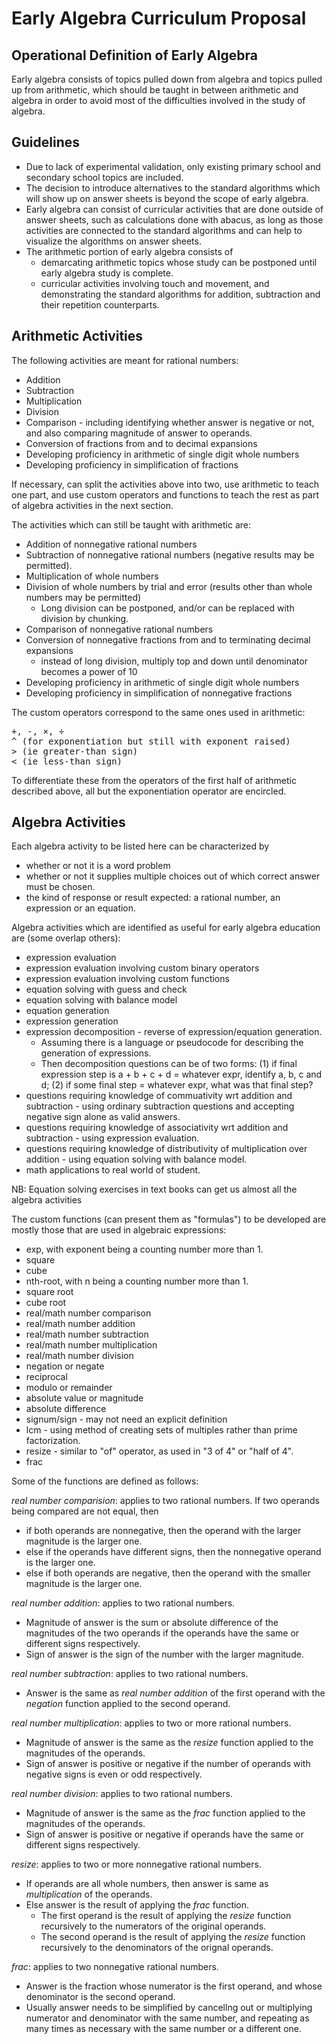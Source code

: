 # Early Algebra Curriculum Proposal

## Operational Definition of Early Algebra

Early algebra consists of topics pulled down from algebra and topics pulled up from arithmetic, which should be taught in between arithmetic and algebra in order to avoid most of the difficulties involved in the study of algebra.

## Guidelines

  - Due to lack of experimental validation, only existing primary school and secondary school topics are included.
  - The decision to introduce alternatives to the standard algorithms which will show up on answer sheets is beyond the scope of early algebra.
  - Early algebra can consist of curricular activities that are done outside of answer sheets, such as calculations done with abacus, as long as those activities are connected to the standard algorithms and can help to visualize the algorithms on answer sheets.
  - The arithmetic portion of early algebra consists of
     - demarcating arithmetic topics whose study can be postponed until early algebra study is complete.
     - curricular activities involving touch and movement, and demonstrating the standard algorithms for addition, subtraction and their repetition counterparts.

## Arithmetic Activities

The following activities are meant for rational numbers:
  - Addition
  - Subtraction
  - Multiplication
  - Division
  - Comparison - including identifying whether answer is negative or not, and also comparing magnitude of answer to operands.
  - Conversion of fractions from and to decimal expansions
  - Developing proficiency in arithmetic of single digit whole numbers
  - Developing proficiency in simplification of fractions

If necessary, can split the activities above into two, use arithmetic to teach one part, and use custom operators and functions to teach the rest as part of algebra activities in the next section.

The activities which can still be taught with arithmetic are:
  - Addition of nonnegative rational numbers
  - Subtraction of nonnegative rational numbers (negative results may be permitted).
  - Multiplication of whole numbers
  - Division of whole numbers by trial and error (results other than whole numbers may be permitted)
     - Long division can be postponed, and/or can be replaced with division by chunking.
  - Comparison of nonnegative rational numbers
  - Conversion of nonnegative fractions from and to terminating decimal expansions
     - instead of long division, multiply top and down until denominator becomes a power of 10
  - Developing proficiency in arithmetic of single digit whole numbers
  - Developing proficiency in simplification of nonnegative fractions

The custom operators correspond to the same ones used in arithmetic:
<pre>
+, -, &#x00D7;, &#x00F7;
^ (for exponentiation but still with exponent raised)
> (ie greater-than sign)
< (ie less-than sign) 
</pre>
To differentiate these from the operators of the first half of arithmetic described above, all but the exponentiation operator are encircled.

## Algebra Activities

Each algebra activity to be listed here can be characterized by
  - whether or not it is a word problem
  - whether or not it supplies multiple choices out of which correct answer must be chosen.
  - the kind of response or result expected: a rational number, an expression or an equation.

Algebra activities which are identified as useful for early algebra education are (some overlap others):

  - expression evaluation
  - expression evaluation involving custom binary operators
  - expression evaluation involving custom functions
  - equation solving with guess and check
  - equation solving with balance model
  - equation generation
  - expression generation
  - expression decomposition - reverse of expression/equation generation.
     - Assuming there is a language or pseudocode for describing the generation of expressions.
     - Then decomposition questions can be of two forms: (1) if final expression step is a + b + c + d = whatever expr, identify a, b,
     c and d; (2) if some final step = whatever expr, what was that
     final step? 
  - questions requiring knowledge of commuativity wrt addition and subtraction - using ordinary subtraction questions and accepting negative sign alone as valid answers.
  - questions requiring knowledge of associativity wrt addition and subtraction - using expression evaluation.
  - questions requiring knowledge of distributivity of multiplication over addition - using equation solving with balance model.
  - math applications to real world of student.

NB: Equation solving exercises in text books can get us almost all the algebra activities

The custom functions (can present them as "formulas") to be developed are mostly those that are used in algebraic expressions:
  - exp, with exponent being a counting number more than 1.
  - square
  - cube
  - nth-root, with n being a counting number more than 1.
  - square root
  - cube root
  - real/math number comparison
  - real/math number addition
  - real/math number subtraction
  - real/math number multiplication
  - real/math number division
  - negation or negate
  - reciprocal
  - modulo or remainder
  - absolute value or magnitude
  - absolute difference
  - signum/sign - may not need an explicit definition
  - lcm - using method of creating sets of multiples rather than prime factorization.
  - resize - similar to "of" operator, as used in "3 of 4" or "half of 4".
  - frac

Some of the functions are defined as follows:

*real number comparision*: applies to two rational numbers. If two operands being compared are not equal, then
  - if both operands are nonnegative, then the operand with the larger magnitude is the larger one.
  - else if the operands have different signs, then the nonnegative operand is the larger one.
  - else if both operands are negative, then the operand with the smaller magnitude is the larger one.

*real number addition*: applies to two rational numbers.
  - Magnitude of answer is the sum or absolute difference of the magnitudes of the two operands if the operands have the same or different signs respectively.
  - Sign of answer is the sign of the number with the larger magnitude.

*real number subtraction*: applies to two rational numbers.
  - Answer is the same as *real number addition* of the first operand with the *negation* function applied to the second operand.

*real number multiplication*: applies to two or more rational numbers.
  - Magnitude of answer is the same as the *resize* function applied to the magnitudes of the operands.
  - Sign of answer is positive or negative if the number of operands with negative signs is even or odd respectively.

*real number division*: applies to two rational numbers.
  - Magnitude of answer is the same as the *frac* function applied to the magnitudes of the operands.
  - Sign of answer is positive or negative if operands have the same or different signs respectively.

*resize*: applies to two or more nonnegative rational numbers.
  - If operands are all whole numbers, then answer is same as *multiplication* of the operands.
  - Else answer is the result of applying the *frac* function.
     - The first operand is the result of applying the *resize* function recursively to the numerators of the original operands.
     - The second operand is the result of applying the *resize* function recursively to the denominators of the orignal operands.

*frac*: applies to two nonnegative rational numbers.
  - Answer is the fraction whose numerator is the first operand, and whose denominator is the second operand.
  - Usually answer needs to be simplified by cancellng out or multiplying numerator and denominator with the same number, and repeating as many times as necessary with the same number or a different one.
